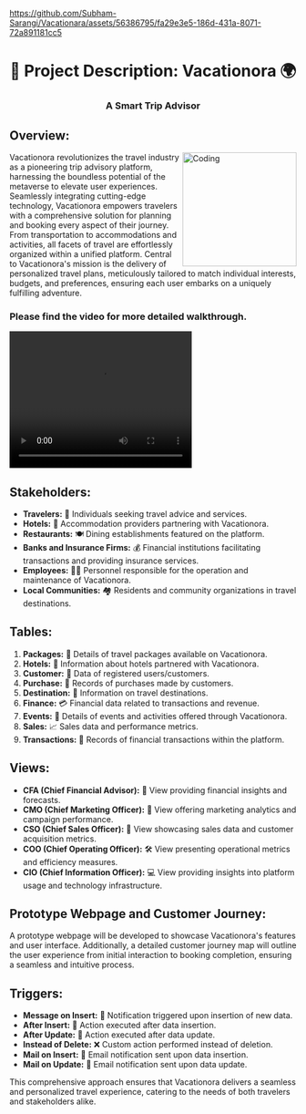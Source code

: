 https://github.com/Subham-Sarangi/Vacationara/assets/56386795/fa29e3e5-186d-431a-8071-72a891181cc5


<!DOCTYPE html>
<html lang="en">

<body>
<h1 align="center">🌟 Project Description: Vacationora 🌍</h1>
<h3 align="center">A Smart Trip Advisor</h3>

<h2>Overview:</h2>
<img align="right" alt="Coding" width="200" src="https://img.freepik.com/free-vector/vacation-time-summer-icon-white-background_1308-109560.jpg?size=626&ext=jpg&ga=GA1.1.1395880969.1709424000&semt=ais">
<p>Vacationora revolutionizes the travel industry as a pioneering trip advisory platform, harnessing the boundless potential of the metaverse to elevate user experiences. Seamlessly integrating cutting-edge technology, Vacationora empowers travelers with a comprehensive solution for planning and booking every aspect of their journey. From transportation to accommodations and activities, all facets of travel are effortlessly organized within a unified platform. Central to Vacationora's mission is the delivery of personalized travel plans, meticulously tailored to match individual interests, budgets, and preferences, ensuring each user embarks on a uniquely fulfilling adventure.</p>

<h3>Please find the video for more detailed walkthrough.</h3>
<video width="320" height="240" controls>
  <source src="https://github.com/Subham-Sarangi/Vacationara/assets/56386795/457b33df-7523-41a8-a002-a74a220e2acc" type="video/mp4">
Your browser does not support the video tag.
</video>

<h2>Stakeholders:</h2>
<ul>
  <li><strong>Travelers:</strong> 🧳 Individuals seeking travel advice and services.</li>
  <li><strong>Hotels:</strong> 🏨 Accommodation providers partnering with Vacationora.</li>
  <li><strong>Restaurants:</strong> 🍽️ Dining establishments featured on the platform.</li>
  <li><strong>Banks and Insurance Firms:</strong> 💰 Financial institutions facilitating transactions and providing insurance services.</li>
  <li><strong>Employees:</strong> 👩‍💼 Personnel responsible for the operation and maintenance of Vacationora.</li>
  <li><strong>Local Communities:</strong> 🏘️ Residents and community organizations in travel destinations.</li>
</ul>

<h2>Tables:</h2>
<ol>
  <li><strong>Packages:</strong> 🎁 Details of travel packages available on Vacationora.</li>
  <li><strong>Hotels:</strong> 🏩 Information about hotels partnered with Vacationora.</li>
  <li><strong>Customer:</strong> 👤 Data of registered users/customers.</li>
  <li><strong>Purchase:</strong> 🛒 Records of purchases made by customers.</li>
  <li><strong>Destination:</strong> 🌴 Information on travel destinations.</li>
  <li><strong>Finance:</strong> 💳 Financial data related to transactions and revenue.</li>
  <li><strong>Events:</strong> 🎉 Details of events and activities offered through Vacationora.</li>
  <li><strong>Sales:</strong> 📈 Sales data and performance metrics.</li>
  <li><strong>Transactions:</strong> 💸 Records of financial transactions within the platform.</li>
</ol>

<h2>Views:</h2>
<ul>
  <li><strong>CFA (Chief Financial Advisor):</strong> 💼 View providing financial insights and forecasts.</li>
  <li><strong>CMO (Chief Marketing Officer):</strong> 📣 View offering marketing analytics and campaign performance.</li>
  <li><strong>CSO (Chief Sales Officer):</strong> 💼 View showcasing sales data and customer acquisition metrics.</li>
  <li><strong>COO (Chief Operating Officer):</strong> 🛠️ View presenting operational metrics and efficiency measures.</li>
  <li><strong>CIO (Chief Information Officer):</strong> 💻 View providing insights into platform usage and technology infrastructure.</li>
</ul>

<h2>Prototype Webpage and Customer Journey:</h2>
<p>A prototype webpage will be developed to showcase Vacationora's features and user interface. Additionally, a detailed customer journey map will outline the user experience from initial interaction to booking completion, ensuring a seamless and intuitive process.</p>

<h2>Triggers:</h2>
<ul>
  <li><strong>Message on Insert:</strong> 📩 Notification triggered upon insertion of new data.</li>
  <li><strong>After Insert:</strong> 🔔 Action executed after data insertion.</li>
  <li><strong>After Update:</strong> 🔧 Action executed after data update.</li>
  <li><strong>Instead of Delete:</strong> ❌ Custom action performed instead of deletion.</li>
  <li><strong>Mail on Insert:</strong> 📧 Email notification sent upon data insertion.</li>
  <li><strong>Mail on Update:</strong> 📧 Email notification sent upon data update.</li>
</ul>

<p>This comprehensive approach ensures that Vacationora delivers a seamless and personalized travel experience, catering to the needs of both travelers and stakeholders alike.</p>

</body>
</html>
